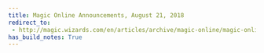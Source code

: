```yaml
---
title: Magic Online Announcements, August 21, 2018
redirect_to:
 - http://magic.wizards.com/en/articles/archive/magic-online/magic-online-announcements-august-21-2018-2018-08-21
has_build_notes: True
---
```

